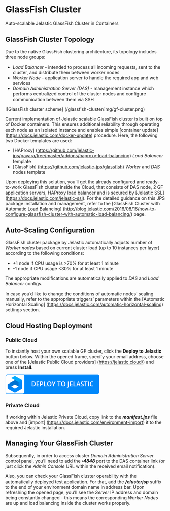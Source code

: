# GlassFish Cluster


Auto-scalable Jelastic GlassFish Cluster in Containers


## GlassFish Cluster Topology


Due to the native GlassFish clustering architecture, its topology includes three node groups:
- _Load Balancer_ - intended to process all incoming requests, sent to the cluster, and distribute them between worker nodes
- _Worker Node_ - application server to handle the required app and web services
- _Domain Administration Server (DAS)_ - management instance which performs centralized control of the cluster nodes and configure communication between them via SSH 


![GlassFish cluster scheme] (/glassfish-cluster/img/gf-cluster.png)



Current implementation of Jelastic scalable GlassFish cluster is built on top of Docker containers. This ensures additional reliability through operating each node as an isolated instance and enables simple [container update] (https://docs.jelastic.com/docker-update) procedure. Here, the following two Docker templates are used:
- [HAProxy] (https://github.com/jelastic-jps/payara/tree/master/addons/haproxy-load-balancing) _Load Balancer_ template
- [GlassFish] (https://github.com/jelastic-jps/glassfish) _Worker_ and _DAS_ nodes template


Upon deploying this solution, you’ll get the already configured and ready-to-work GlassFish cluster inside the Cloud, that consists of DAS node, 2 GF application servers, HAProxy load balancer and is secured by [Jelastic SSL] (https://docs.jelastic.com/jelastic-ssl). For the detailed guidance on this JPS package installation and management, refer to the [GlassFish Cluster with Automatic Load Balancing] (http://blog.jelastic.com/2016/08/16/how-to-configure-glassfish-cluster-with-automatic-load-balancing/) page.


## Auto-Scaling Configuration 


GlassFish cluster package by Jelastic automatically adjusts number of _Worker nodes_ based on current cluster load (up to 10 instances per layer) according to the following conditions:
- +1 node if CPU usage is >70% for at least 1 minute
- -1 node if CPU usage <30% for at least 1 minute


The appropriate modifications are automatically applied to _DAS_ and _Load Balancer_ configs.


In case you’d like to change the conditions of automatic nodes’ scaling manually, refer to the appropriate triggers’ parameters within the [Automatic Horizontal Scaling] (https://docs.jelastic.com/automatic-horizontal-scaling) settings section.


## Cloud Hosting Deployment


### Public Cloud


To instantly host your own scalable GF cluster, click the **Deploy to Jelastic** button below. Within the opened frame, specify your email address, choose one of the [Jelastic Public Cloud providers] (https://jelastic.cloud/) and press **Install**.


[![Deploy](https://github.com/jelastic-jps/git-push-deploy/raw/master/images/deploy-to-jelastic.png)](https://jelastic.com/install-application/?manifest=https://raw.githubusercontent.com/jelastic-jps/glassfish-cluster/master/manifest.jps)





### Private Cloud


If working within Jelastic Private Cloud, copy link to the **_manifest.jps_** file above and [import] (https://docs.jelastic.com/environment-import) it to the required Jelastic installation. 


## Managing Your GlassFish Cluster


Subsequently, in order to access cluster _Domain Administration Server_ control panel, you’ll need to add the **_:4848_** port to the DAS container link (or just click the _Admin Console_ URL within the received email notification).


Also, you can check your GlassFish cluster operability with the automatically deployed test application. For that, add the **_/clusterjsp_** suffix to the end of your environment domain name in address bar. Upon refreshing the opened page, you’ll see the _Server_ IP address and domain being constantly changed - this means the corresponding _Worker Nodes_ are up and load balancing inside the cluster works properly.
